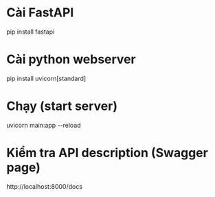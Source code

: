 # Cài FastAPI
pip install fastapi

# Cài python webserver
pip install uvicorn[standard]

# Chạy (start server)
uvicorn main:app --reload

# Kiểm tra API description (Swagger page)
http://localhost:8000/docs
